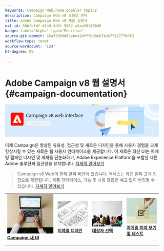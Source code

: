 ```yaml
---
keywords: Campaign Web;home;popular topics
description: Campaign Web v8 도움말 센터
title: Adobe Campaign Web v8 제품 설명서
exl-id: 86bfefdf-41b9-4d3f-9962-a6ae69140845
badge: label="Alpha" type="Positive"
source-git-commit: b5af5099d62e0e424fffdd8eb74d67f12777b0f2
workflow-type: tm+mt
source-wordcount: '124'
ht-degree: 8%

---
```


# Adobe Campaign v8 웹 설명서 {#campaign-documentation}

![](assets/do-not-localize/banner-documentationv8.png)

이제 Campaign은 향상된 유용성, 접근성 및 새로운 디자인을 통해 사용자 경험을 크게 향상시킬 수 있는 새로운 웹 사용자 인터페이스를 제공합니다. 이 새로운 최신 UI는 마케팅 캠페인 디자인 및 게재를 단순화하고, Adobe Experience Platform을 포함한 다른 Adobe 솔루션과 일관성을 유지합니다. [자세히 알아보기](get-started/get-started.md)

>Campaign v8 Web이 현재 알파 버전에 있습니다. 액세스는 작은 알파 고객 집합으로 제한됩니다. 제품 인터페이스, 기능 및 사용 흐름은 예고 없이 변경될 수 있습니다. [자세히 알아보기](rn/release-notes.md)


<table style="table-layout:fixed"><tr style="border: 0;">
<td>
<a href="get-started/user-interface.md">
<img alt="새 UI" src="assets/do-not-localize/email-create.jpeg">
</a>
<div><a href="get-started/user-interface.md"><strong>Campaign 새 UI</strong>
</div>
<p>
</td>
<td>
<a href="content/create-email-content.md">
<img alt="자주" src="assets/do-not-localize/email-design.jpg">
</a>
<div>
<a href="content/create-email-content.md"><strong>이메일 디자인</strong></a>
</div>
<p></td>
<td>
<a href="audience/about-audiences.md">
<img alt="대상자" src="assets/do-not-localize/email-audience.jpg">
</a>
<div>
<a href="audience/about-audiences.md"><strong>대상자 선택</strong></a>
</div>
<p>
</td>
<td>
<a href="preview-test/proofs.md">
<img alt="유효성 검사" src="assets/do-not-localize/email-preview.jpg">
</a>
<div>
<a href="preview-test/proofs.md"><strong>이메일 미리 보기 및 테스트</strong></a>
</div>
<p>
</td>
</tr></table>
